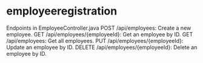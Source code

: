 # employeeregistration
Endpoints in EmployeeController.java
POST /api/employees: Create a new employee.
GET /api/employees/{employeeId}: Get an employee by ID.
GET /api/employees: Get all employees.
PUT /api/employees/{employeeId}: Update an employee by ID.
DELETE /api/employees/{employeeId}: Delete an employee by ID.
